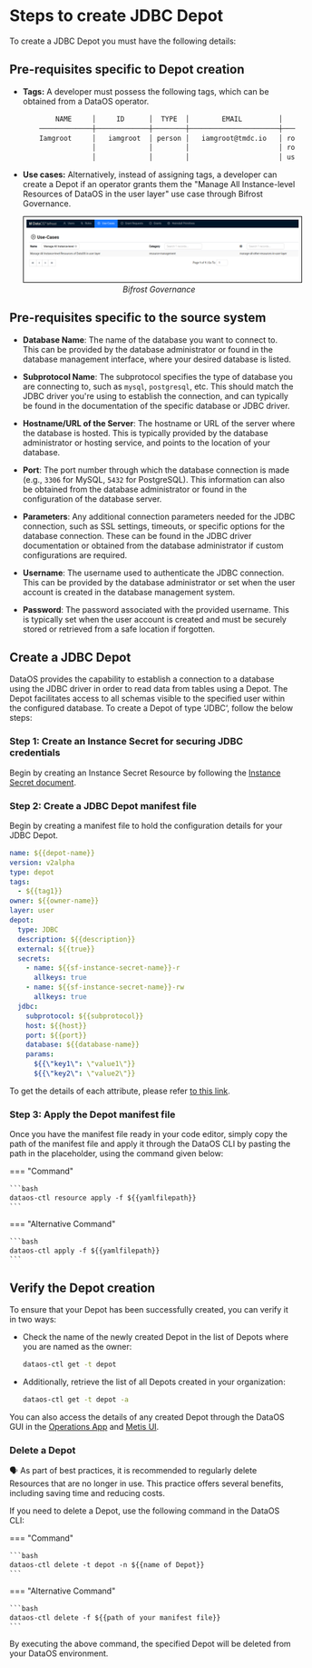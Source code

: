 # Steps to create JDBC Depot

To create a JDBC Depot you must have the following details:

## Pre-requisites specific to Depot creation

- **Tags:** A developer must possess the following tags, which can be obtained from a DataOS operator.

    ```bash
            NAME     │     ID      │  TYPE  │        EMAIL         │              TAGS               
        ─────────────┼─────────────┼────────┼──────────────────────┼─────────────────────────────────
        Iamgroot     │   iamgroot  │ person │   iamgroot@tmdc.io   │ roles:id:data-dev,                            
                     │             │        │                      │ roles:id:user,                  
                     │             │        │                      │ users:id:iamgroot  
    ```

- **Use cases:** Alternatively, instead of assigning tags, a developer can create a Depot if an operator grants them the "Manage All Instance-level Resources of DataOS in the user layer" use case through Bifrost Governance.

    <center>
    <img src="/resources/depot/usecase2.png" alt="Bifrost Governance" style="width:60rem; border: 1px solid black; padding: 5px;" />
    <figcaption><i>Bifrost Governance</i></figcaption>
    </center>

## Pre-requisites specific to the source system

- **Database Name**: The name of the database you want to connect to. This can be provided by the database administrator or found in the database management interface, where your desired database is listed.

- **Subprotocol Name**: The subprotocol specifies the type of database you are connecting to, such as `mysql`, `postgresql`, etc. This should match the JDBC driver you're using to establish the connection, and can typically be found in the documentation of the specific database or JDBC driver.

- **Hostname/URL of the Server**: The hostname or URL of the server where the database is hosted. This is typically provided by the database administrator or hosting service, and points to the location of your database.

- **Port**: The port number through which the database connection is made (e.g., `3306` for MySQL, `5432` for PostgreSQL). This information can also be obtained from the database administrator or found in the configuration of the database server.

- **Parameters**: Any additional connection parameters needed for the JDBC connection, such as SSL settings, timeouts, or specific options for the database connection. These can be found in the JDBC driver documentation or obtained from the database administrator if custom configurations are required.

- **Username**: The username used to authenticate the JDBC connection. This can be provided by the database administrator or set when the user account is created in the database management system.

- **Password**: The password associated with the provided username. This is typically set when the user account is created and must be securely stored or retrieved from a safe location if forgotten.

## Create a JDBC Depot

DataOS provides the capability to establish a connection to a database using the JDBC driver in order to read data from tables using a Depot. The Depot facilitates access to all schemas visible to the specified user within the configured database. To create a Depot of type ‘JDBC‘, follow the below steps:

### **Step 1: Create an Instance Secret for securing JDBC credentials**


Begin by creating an Instance Secret Resource by following the [Instance Secret document](/resources/instance_secret/data_sources/jdbc/).

### **Step 2: Create a JDBC Depot manifest file**

Begin by creating a manifest file to hold the configuration details for your JDBC Depot.


```yaml 
name: ${{depot-name}}
version: v2alpha
type: depot
tags:
  - ${{tag1}}
owner: ${{owner-name}}
layer: user
depot:
  type: JDBC                                      
  description: ${{description}}
  external: ${{true}}
  secrets:
    - name: ${{sf-instance-secret-name}}-r
      allkeys: true
    - name: ${{sf-instance-secret-name}}-rw
      allkeys: true
  jdbc:                                           
    subprotocol: ${{subprotocol}}
    host: ${{host}}
    port: ${{port}}
    database: ${{database-name}}
    params:
      ${{\"key1\": \"value1\"}}
      ${{\"key2\": \"value2\"}}
```
To get the details of each attribute, please refer [to this link](/resources/depot/configurations).


### **Step 3: Apply the Depot manifest file**

Once you have the manifest file ready in your code editor, simply copy the path of the manifest file and apply it through the DataOS CLI by pasting the path in the placeholder, using the command given below:

=== "Command"

    ```bash 
    dataos-ctl resource apply -f ${{yamlfilepath}}
    ```
=== "Alternative Command"

    ```bash 
    dataos-ctl apply -f ${{yamlfilepath}}
    ```


## Verify the Depot creation

To ensure that your Depot has been successfully created, you can verify it in two ways:

- Check the name of the newly created Depot in the list of Depots where you are named as the owner:

    ```bash
    dataos-ctl get -t depot
    ```

- Additionally, retrieve the list of all Depots created in your organization:

    ```bash
    dataos-ctl get -t depot -a
    ```

You can also access the details of any created Depot through the DataOS GUI in the [Operations App](https://dataos.info/interfaces/operations/) and [Metis UI](https://dataos.info/interfaces/metis/).

### **Delete a Depot**

<aside class="callout">
🗣️ As part of best practices, it is recommended to regularly delete Resources that are no longer in use. This practice offers several benefits, including saving time and reducing costs.
</aside>

If you need to delete a Depot, use the following command in the DataOS CLI:

=== "Command"

    ```bash 
    dataos-ctl delete -t depot -n ${{name of Depot}}
    ```
=== "Alternative Command"

    ```bash 
    dataos-ctl delete -f ${{path of your manifest file}}
    ```



By executing the above command, the specified Depot will be deleted from your DataOS environment.